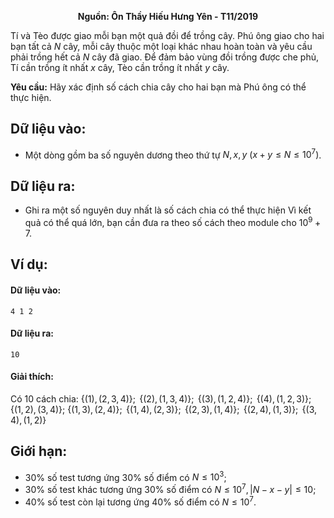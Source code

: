 **<center>Nguồn: Ôn Thầy Hiếu Hưng Yên - T11/2019</center>**

Tí và Tèo được giao mỗi bạn một quả đồi để trồng cây. Phú ông giao cho hai bạn tất cả $N$ cây, mỗi cây thuộc một loại khác nhau hoàn toàn và yêu cầu phải trồng hết cả $N$ cây đã giao. Để đảm bảo vùng đồi trồng được che phủ, Tí cần trồng ít nhất $x$ cây, Tèo cần trồng ít nhất $y$ cây.

**Yêu cầu:** Hãy xác định số cách chia cây cho hai bạn mà Phú ông có thể thực hiện.

## Dữ liệu vào:
- Một dòng gồm ba số nguyên dương theo thứ tự $N,x,y\ (x+y≤N≤10^7)$.

## Dữ liệu ra:
- Ghi ra một số nguyên duy nhất là số cách chia có thể thực hiện Vì kết quả có thể quá lớn, bạn cần đưa ra theo số cách theo module cho $10^9+7$.

## Ví dụ:
#### Dữ liệu vào:
```
4 1 2
```

#### Dữ liệu ra:
```
10
```

#### Giải thích:
Có $10$ cách chia: $\{(1),(2,3,4)\};\text{  } \{(2),(1,3,4)\};\text{ }\{(3),(1,2,4)\};\text{    }\{(4),(1,2,3)\};\text{ }\{(1,2),(3,4)\};$
$\{(1,3),(2,4)\};\text{ }\{(1,4),(2,3)\};\text{ }\{(2,3),(1,4)\};\text{ }\{(2,4),(1,3)\};\text{ }\{(3,4),(1,2)\}$

## Giới hạn:
- $30\%$ số test tương ứng $30\%$ số điểm có $N≤10^3$;
- $30\%$ số test khác tương ứng $30\%$ số điểm có $N≤10^7,|N-x-y|≤10$;
- $40\%$ số test còn lại tương ứng $40\%$ số điểm có $N≤10^7$.